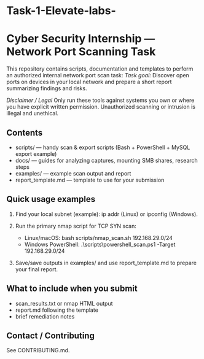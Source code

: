 # Task-1-Elevate-labs-
# Cyber Security Internship — Network Port Scanning Task

This repository contains scripts, documentation and templates to perform an authorized internal network port scan task:
*Task goal:* Discover open ports on devices in your local network and prepare a short report summarizing findings and risks.

*Disclaimer / Legal*
Only run these tools against systems you own or where you have explicit written permission. Unauthorized scanning or intrusion is illegal and unethical.

## Contents
- scripts/ — handy scan & export scripts (Bash + PowerShell + MySQL export example)
- docs/ — guides for analyzing captures, mounting SMB shares, research steps
- examples/ — example scan output and report
- report_template.md — template to use for your submission

## Quick usage examples
1. Find your local subnet (example): ip addr (Linux) or ipconfig (Windows).
2. Run the primary nmap script for TCP SYN scan:
   - Linux/macOS: bash scripts/nmap_scan.sh 192.168.29.0/24
   - Windows PowerShell: .\scripts\powershell_scan.ps1 -Target 192.168.29.0/24

3. Save/save outputs in examples/ and use report_template.md to prepare your final report.

## What to include when you submit
- scan_results.txt or nmap HTML output
- report.md following the template
- brief remediation notes

## Contact / Contributing
See CONTRIBUTING.md.
